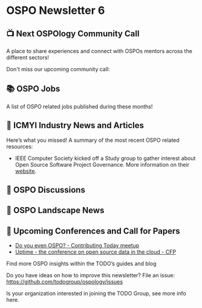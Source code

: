 # OSPO Newsletter 6

## 📺 Next OSPOlogy Community Call

A place to share experiences and connect with OSPOs mentors across the different sectors!

Don't miss our upcoming community call:

## 📚 OSPO Jobs

A list of OSPO related jobs published during these months!

## 📌 ICMYI Industry News and Articles

Here’s what you missed! A summary of the most recent OSPO related resources:

* IEEE Computer Society kicked off a Study group to gather interest about Open Source Software Project Governance. More information on their [website](https://sagroups.ieee.org/osspg/).

## 🙋 OSPO Discussions

## 📩 OSPO Landscape News

## 📎 Upcoming Conferences and Call for Papers

* [Do you even OSPO? - Contributing Today meetup](https://www.contributing.today/do-you-even-ospo/do-you-even-ospo/)
* [Uptime - the conference on open source data in the cloud - CFP](https://sessionize.com/uptime-conference-2022/)

Find more OSPO insights within the TODO’s guides and blog

Do you have ideas on how to improve this newsletter? File an issue: https://github.com/todogroup/ospology/issues

Is your organization interested in joining the TODO Group, see more info here.
